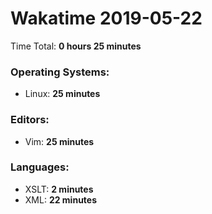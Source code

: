 # Wakatime 2019-05-22

Time Total: **0 hours 25 minutes**

### Operating Systems:
- Linux: **25 minutes** 

### Editors:
- Vim: **25 minutes** 

### Languages:
- XSLT: **2 minutes** 
- XML: **22 minutes** 


